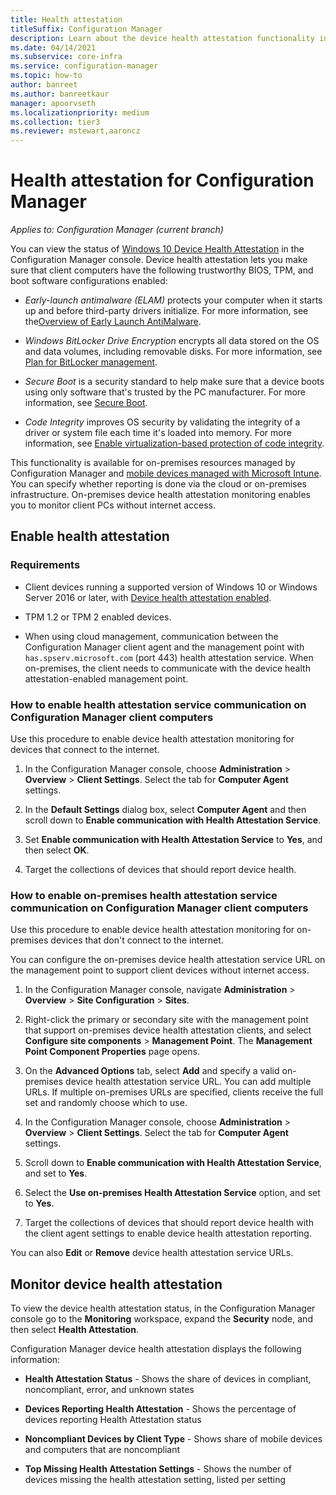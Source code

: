 ```yaml
---
title: Health attestation
titleSuffix: Configuration Manager
description: Learn about the device health attestation functionality in Configuration Manager.
ms.date: 04/14/2021
ms.subservice: core-infra
ms.service: configuration-manager
ms.topic: how-to
author: banreet
ms.author: banreetkaur
manager: apoorvseth
ms.localizationpriority: medium
ms.collection: tier3
ms.reviewer: mstewart,aaroncz 
---
```


# Health attestation for Configuration Manager

*Applies to: Configuration Manager (current branch)*

You can view the status of [Windows 10 Device Health Attestation](/windows/security/threat-protection/protect-high-value-assets-by-controlling-the-health-of-windows-10-based-devices) in the Configuration Manager console. Device health attestation lets you make sure that client computers have the following trustworthy BIOS, TPM, and boot software configurations enabled:

- *Early-launch antimalware (ELAM)* protects your computer when it starts up and before third-party drivers initialize. For more information, see the[Overview of Early Launch AntiMalware](/windows-hardware/drivers/install/early-launch-antimalware).

- *Windows BitLocker Drive Encryption* encrypts all data stored on the OS and data volumes, including removable disks. For more information, see [Plan for BitLocker management](../../../protect/plan-design/bitlocker-management.md).

- *Secure Boot* is a security standard to help make sure that a device boots using only software that's trusted by the PC manufacturer. For more information, see [Secure Boot](/windows-hardware/design/device-experiences/oem-secure-boot).

- *Code Integrity* improves OS security by validating the integrity of a driver or system file each time it's loaded into memory. For more information, see [Enable virtualization-based protection of code integrity](/windows/security/threat-protection/device-guard/enable-virtualization-based-protection-of-code-integrity).

This functionality is available for on-premises resources managed by Configuration Manager and [mobile devices managed with Microsoft Intune](../../../../intune/protect/compliance-policy-create-windows.md#device-health). You can specify whether reporting is done via the cloud or on-premises infrastructure. On-premises device health attestation monitoring enables you to monitor client PCs without internet access.

## Enable health attestation

### Requirements

- Client devices running a supported version of Windows 10 or Windows Server 2016 or later, with [Device health attestation enabled](/windows-server/security/device-health-attestation).

- TPM 1.2 or TPM 2 enabled devices.

- When using cloud management, communication between the Configuration Manager client agent and the management point with `has.spserv.microsoft.com` (port 443) health attestation service. When on-premises, the client needs to communicate with the device health attestation-enabled management point.

### How to enable health attestation service communication on Configuration Manager client computers

Use this procedure to enable device health attestation monitoring for devices that connect to the internet.

1. In the Configuration Manager console, choose **Administration** > **Overview** > **Client Settings**. Select the tab for **Computer Agent** settings.

1. In the **Default Settings** dialog box, select **Computer Agent** and then scroll down to **Enable communication with Health Attestation Service**.

1. Set **Enable communication with Health Attestation Service** to **Yes**, and then select **OK**.

1. Target the collections of devices that should report device health.

### How to enable on-premises health attestation service communication on Configuration Manager client computers

Use this procedure to enable device health attestation monitoring for on-premises devices that don't connect to the internet.

You can configure the on-premises device health attestation service URL on the management point to support client devices without internet access.

1. In the Configuration Manager console, navigate **Administration** > **Overview** > **Site Configuration** > **Sites**.

1. Right-click the primary or secondary site with the management point that support on-premises device health attestation clients, and select **Configure site components** > **Management Point**. The **Management Point Component Properties** page opens.

1. On the **Advanced Options** tab, select **Add** and specify a valid on-premises device health attestation service URL. You can add multiple URLs. If multiple on-premises URLs are specified, clients receive the full set and randomly choose which to use.

1. In the Configuration Manager console, choose **Administration** > **Overview** > **Client Settings**. Select the tab for **Computer Agent** settings.

1. Scroll down to **Enable communication with Health Attestation Service**, and set to **Yes**.

1. Select the **Use on-premises Health Attestation Service** option, and set to **Yes**.

1. Target the collections of devices that should report device health with the client agent settings to enable device health attestation reporting.

You can also **Edit** or **Remove** device health attestation service URLs.

## Monitor device health attestation

To view the device health attestation status, in the Configuration Manager console go to the **Monitoring** workspace, expand the **Security** node, and then select **Health Attestation**.

Configuration Manager device health attestation displays the following information:

- **Health Attestation Status** - Shows the share of devices in compliant, noncompliant, error, and unknown states  

- **Devices Reporting Health Attestation** - Shows the percentage of devices reporting Health Attestation status  

- **Noncompliant Devices by Client Type** - Shows share of mobile devices and computers that are noncompliant  

- **Top Missing Health Attestation Settings** - Shows the number of devices missing the health attestation setting, listed per setting
